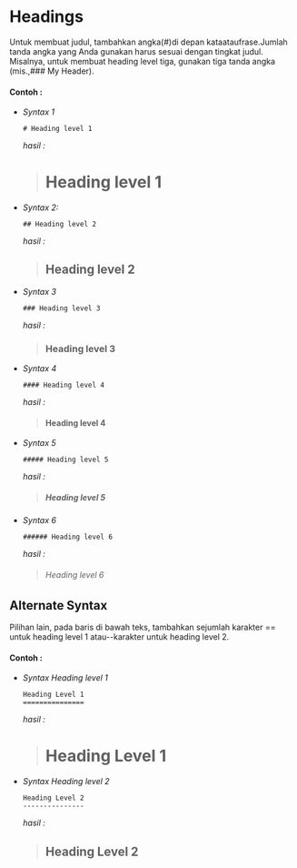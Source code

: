 # Headings

Untuk membuat judul, tambahkan angka(#)di depan kataataufrase.Jumlah tanda angka yang Anda gunakan harus sesuai dengan tingkat judul. Misalnya, untuk membuat heading level tiga, gunakan tiga tanda angka (mis.,### My Header).

#### Contoh :

+ *Syntax 1*
  
  ```
  # Heading level 1
  ```
  *hasil :*
  > # Heading level 1

+ *Syntax 2:*
  
  ```
  ## Heading level 2
  ```
  *hasil :*
  > ## Heading level 2

+ *Syntax 3*
  
  ```
  ### Heading level 3
  ```
  *hasil :*
  > ### Heading level 3

+ *Syntax 4*
  
  ```
  #### Heading level 4
  ```
  *hasil :*
  > #### Heading level 4

+ *Syntax 5*
  
  ```
  ##### Heading level 5
  ```
  *hasil :*
  > ##### Heading level 5

+ *Syntax 6*
  
  ```
  ###### Heading level 6
  ```
  *hasil :*
  > ###### Heading level 6

## Alternate Syntax

Pilihan lain, pada baris di bawah teks, tambahkan sejumlah karakter == untuk heading level 1 atau--karakter untuk heading level 2.

#### Contoh :

+ *Syntax Heading level 1*
  
  ```
  Heading Level 1
  ===============
  ```
  *hasil :*

  > Heading Level 1
  > ===============

+ *Syntax Heading level 2*
  
  ```
  Heading Level 2
  ---------------
  ```
  *hasil :*

  > Heading Level 2
  > ---------------------


